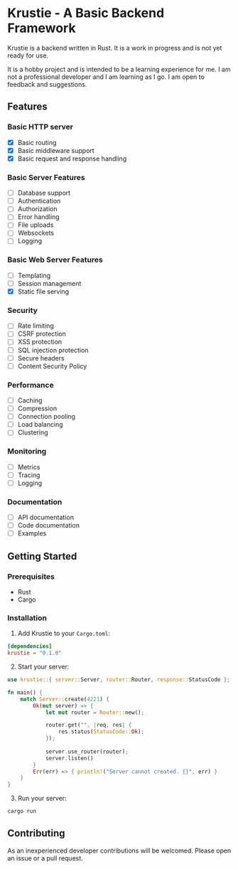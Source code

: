 # Krustie - A Basic Backend Framework

Krustie is a backend written in Rust. It is a work in progress and is not yet ready for use.

It is a hobby project and is intended to be a learning experience for me. I am not a professional developer and I am learning as I go. I am open to feedback and suggestions.

## Features

### Basic HTTP server

- [x] Basic routing
- [x] Basic middleware support
- [x] Basic request and response handling

### Basic Server Features

- [ ] Database support
- [ ] Authentication
- [ ] Authorization
- [ ] Error handling
- [ ] File uploads
- [ ] Websockets
- [ ] Logging

### Basic Web Server Features

- [ ] Templating
- [ ] Session management
- [x] Static file serving

### Security

- [ ] Rate limiting
- [ ] CSRF protection
- [ ] XSS protection
- [ ] SQL injection protection
- [ ] Secure headers
- [ ] Content Security Policy

### Performance

- [ ] Caching
- [ ] Compression
- [ ] Connection pooling
- [ ] Load balancing
- [ ] Clustering

### Monitoring

- [ ] Metrics
- [ ] Tracing
- [ ] Logging

### Documentation

- [ ] API documentation
- [ ] Code documentation
- [ ] Examples

## Getting Started

### Prerequisites

- Rust
- Cargo

### Installation

1. Add Krustie to your `Cargo.toml`:

```toml
[dependencies]
krustie = "0.1.0"
```

2. Start your server:

```rust
use krustie::{ server::Server, router::Router, response::StatusCode };

fn main() {
    match Server::create(4221) {
        Ok(mut server) => {
            let mut router = Router::new();

            router.get("", |req, res| {
                res.status(StatusCode::Ok);
            });
            
            server.use_router(router);
            server.listen()
        }
        Err(err) => { println!("Server cannot created. {}", err) }
    }
}
```

3. Run your server:

```bash
cargo run
```

## Contributing

As an inexperienced developer contributions will be welcomed. Please open an issue or a pull request.
